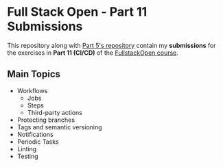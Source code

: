 # Full Stack Open - Part 11 Submissions

This repository along with [Part 5's repository](https://github.com/RicLobo626/fso-part5) contain my **submissions** for the exercises in **Part 11 (CI/CD)** of the [FullstackOpen course](https://fullstackopen.com/en/).

## Main Topics

- Workflows
  - Jobs
  - Steps
  - Third-party actions
- Protecting branches
- Tags and semantic versioning
- Notifications
- Periodic Tasks
- Linting
- Testing
